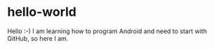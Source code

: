 # hello-world

Hello :-)
I am learning how to program Android and need to start with GitHub, so here I am.

